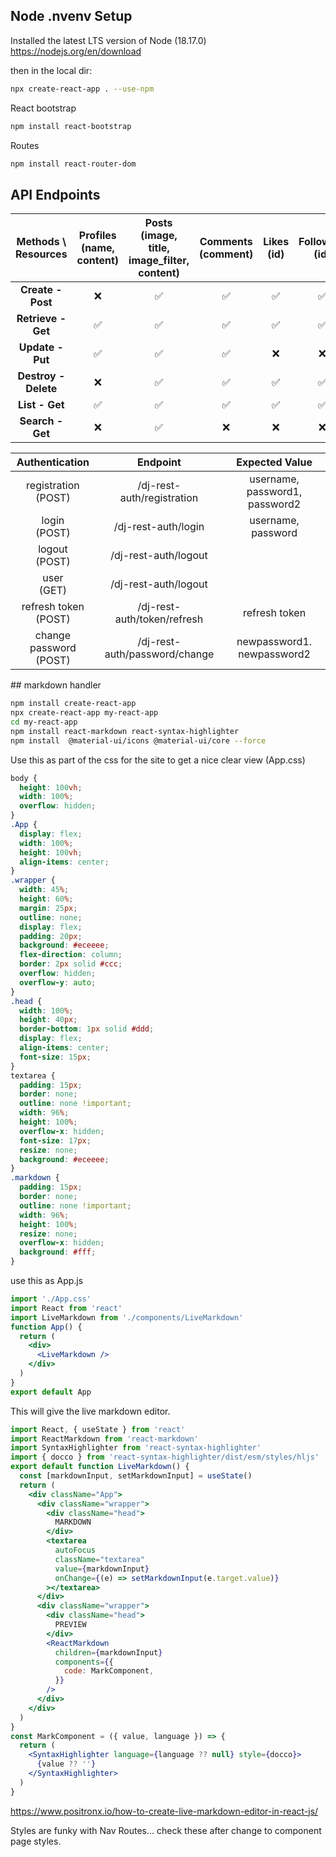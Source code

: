 ## Node .nvenv Setup


Installed the latest LTS version of Node (18.17.0) https://nodejs.org/en/download

then in the local dir:

``` sh
npx create-react-app . --use-npm
```


React bootstrap

``` sh
npm install react-bootstrap
```

Routes

``` sh
npm install react-router-dom
```

## API Endpoints

| Methods \ Resources  | Profiles<br>(name, content) | Posts<br>(image, title, image_filter, content) | Comments<br>(comment)  | Likes<br>(id)    | Followers<br>(id)  | Custom 1<br>() | Custom 2<br>() |
| :------------------: | :-------------------------: | :--------------------------------------------: | :--------------------: | :--------------: | :----------------: | :------------: | :------------: |
| __Create - Post__    | ❌ | ✅ | ✅ | ✅ | ✅ | ❌ | ❌ |
| __Retrieve - Get__   | ✅ | ✅ | ✅ | ✅ | ✅ | ❌ | ❌ |
| __Update - Put__     | ✅ | ✅ | ✅ | ❌ | ❌ | ❌ | ❌ |
| __Destroy - Delete__ | ❌ | ✅ | ✅ | ✅ | ✅ | ❌ | ❌ |
| __List - Get__       | ✅ | ✅ | ✅ | ✅ | ✅ | ❌ | ❌ |
| __Search - Get__     | ❌ | ✅ | ❌ | ❌ | ❌ | ❌ | ❌ |

| Authentication             | Endpoint                      | Expected Value |
| :------------------------: | :---------------------------: | :------------: |
| registration<br>(POST)     | /dj-rest-auth/registration    | username, password1, password2 |
| login<br>(POST)            | /dj-rest-auth/login           | username, password |
| logout<br>(POST)           | /dj-rest-auth/logout          | |
| user<br>(GET)              | /dj-rest-auth/logout          | |
| refresh token <br>(POST)   | /dj-rest-auth/token/refresh   | refresh token |
| change password <br>(POST) | /dj-rest-auth/password/change | newpassword1. newpassword2 |


## markdown handler

``` sh
npm install create-react-app
npx create-react-app my-react-app
cd my-react-app
npm install react-markdown react-syntax-highlighter 
npm install  @material-ui/icons @material-ui/core --force
```

Use this as part of the css for the site to get a nice clear view (App.css)

``` css
body {
  height: 100vh;
  width: 100%;
  overflow: hidden;
}
.App {
  display: flex;
  width: 100%;
  height: 100vh;
  align-items: center;
}
.wrapper {
  width: 45%;
  height: 60%;
  margin: 25px;
  outline: none;
  display: flex;
  padding: 20px;
  background: #eceeee;
  flex-direction: column;
  border: 2px solid #ccc;
  overflow: hidden;
  overflow-y: auto;
}
.head {
  width: 100%;
  height: 40px;
  border-bottom: 1px solid #ddd;
  display: flex;
  align-items: center;
  font-size: 15px;
}
textarea {
  padding: 15px;
  border: none;
  outline: none !important;
  width: 96%;
  height: 100%;
  overflow-x: hidden;
  font-size: 17px;
  resize: none;
  background: #eceeee;
}
.markdown {
  padding: 15px;
  border: none;
  outline: none !important;
  width: 96%;
  height: 100%;
  resize: none;
  overflow-x: hidden;
  background: #fff;
}
```


use this as App.js

``` jsx
import './App.css'
import React from 'react'
import LiveMarkdown from './components/LiveMarkdown'
function App() {
  return (
    <div>
      <LiveMarkdown />
    </div>
  )
}
export default App
```

This will give the live markdown editor.

``` jsx
import React, { useState } from 'react'
import ReactMarkdown from 'react-markdown'
import SyntaxHighlighter from 'react-syntax-highlighter'
import { docco } from 'react-syntax-highlighter/dist/esm/styles/hljs'
export default function LiveMarkdown() {
  const [markdownInput, setMarkdownInput] = useState()
  return (
    <div className="App">
      <div className="wrapper">
        <div className="head">
          MARKDOWN
        </div>
        <textarea
          autoFocus
          className="textarea"
          value={markdownInput}
          onChange={(e) => setMarkdownInput(e.target.value)}
        ></textarea>
      </div>
      <div className="wrapper">
        <div className="head">
          PREVIEW
        </div>
        <ReactMarkdown
          children={markdownInput}
          components={{
            code: MarkComponent,
          }}
        />
      </div>
    </div>
  )
}
const MarkComponent = ({ value, language }) => {
  return (
    <SyntaxHighlighter language={language ?? null} style={docco}>
      {value ?? ''}
    </SyntaxHighlighter>
  )
}
```

https://www.positronx.io/how-to-create-live-markdown-editor-in-react-js/


Styles are funky with Nav Routes... check these after change to component page styles.